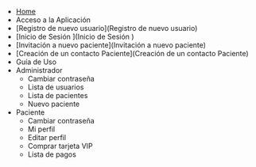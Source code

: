 * [Home](Home)
* Acceso a la Aplicación
 * [Registro de nuevo usuario](Registro de nuevo usuario)
 * [Inicio de Sesión   ](Inicio de Sesión   )
 * [Invitación a nuevo paciente](Invitación a nuevo paciente)
 * [Creación de un contacto Paciente](Creación de un contacto Paciente)
* Guía de Uso
 * Administrador
    * Cambiar contraseña
    * Lista de usuarios
    * Lista de pacientes
    * Nuevo paciente
 * Paciente
    * Cambiar contraseña
    * Mi perfil
    * Editar perfil
    * Comprar tarjeta VIP
    * Lista de pagos